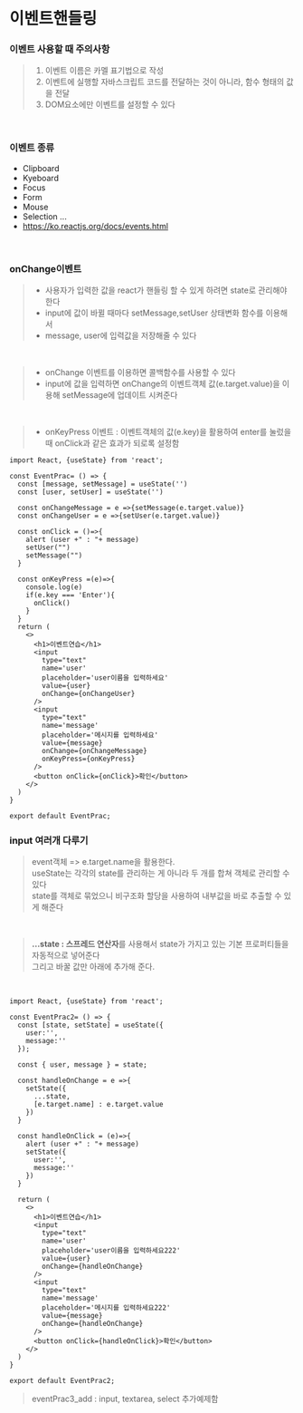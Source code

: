# 이벤트핸들링 <br>
### 이벤트 사용할 때 주의사항<br>
> 1. 이벤트 이름은 카멜 표기법으로 작성<br>
> 2. 이벤트에 실행할 자바스크립트 코드를 전달하는 것이 아니라, 함수 형태의 값을 전달<br>
> 3. DOM요소에만 이벤트를 설정할 수 있다<br>
<br>

### 이벤트 종류<br>
- Clipboard
- Kyeboard
- Focus
- Form
- Mouse
- Selection ...
- https://ko.reactjs.org/docs/events.html <br>
<br>

### onChange이벤트 
> - 사용자가 입력한 값을 react가 핸들링 할 수 있게 하려면 state로 관리해야 한다<br>
> - input에 값이 바뀔 때마다 setMessage,setUser 상태변화 함수를 이용해서<br>
> - message, user에 입력값을 저장해줄 수 있다<br>
<br>

> - onChange 이벤트를 이용하면 콜백함수를 사용할 수 있다<br>
> - input에 값을 입력하면 onChange의 이벤트객체 값(e.target.value)을 이용해 setMessage에 업데이트 시켜준다<br> 
<br>

> - onKeyPress 이벤트 : 이벤트객체의 값(e.key)을 활용하여 enter를 눌렀을 때 onClick과 같은 효과가 되로록 설정함<br>
```
import React, {useState} from 'react';

const EventPrac= () => {
  const [message, setMessage] = useState('')
  const [user, setUser] = useState('')

  const onChangeMessage = e =>{setMessage(e.target.value)}
  const onChangeUser = e =>{setUser(e.target.value)}

  const onClick = ()=>{
    alert (user +" : "+ message)
    setUser("")
    setMessage("")
  }

  const onKeyPress =(e)=>{
    console.log(e)
    if(e.key === 'Enter'){
      onClick()
    }
  }
  return ( 
    <>
      <h1>이벤트연습</h1>
      <input 
        type="text"
        name='user'
        placeholder='user이름을 입력하세요'
        value={user}
        onChange={onChangeUser}
      />
      <input 
        type="text"
        name='message'
        placeholder='메시지를 입력하세요'
        value={message}
        onChange={onChangeMessage}
        onKeyPress={onKeyPress}
      />
      <button onClick={onClick}>확인</button>
    </>
  )
}

export default EventPrac;
```

### input 여러개 다루기<br>
> event객체 => e.target.name을 활용한다.<br>
> useState는 각각의 state를 관리하는 게 아니라 두 개를 합쳐 객체로 관리할 수 있다<br>
> state를 객체로 묶었으니 비구조화 할당을 사용하여 내부값을 바로 추출할 수 있게 해준다<br>
<br>

> **...state : 스프레드 연산자**를 사용해서 state가 가지고 있는 기본 프로퍼티들을 자동적으로 넣어준다<br>
> 그리고 바꿀 값만 아래에 추가해 준다. <br>
<br>

```
import React, {useState} from 'react';

const EventPrac2= () => {
  const [state, setState] = useState({
    user:'',
    message:''
  });

  const { user, message } = state;

  const handleOnChange = e =>{
    setState({
      ...state,
      [e.target.name] : e.target.value
    })
  }

  const handleOnClick = (e)=>{
    alert (user +" : "+ message)
    setState({
      user:'',
      message:''
    })
  }

  return ( 
    <>
      <h1>이벤트연습</h1>
      <input 
        type="text"
        name='user'
        placeholder='user이름을 입력하세요222'
        value={user}
        onChange={handleOnChange}
      />
      <input 
        type="text"
        name='message'
        placeholder='메시지를 입력하세요222'
        value={message}
        onChange={handleOnChange}
      />
      <button onClick={handleOnClick}>확인</button>
    </>
  )
}

export default EventPrac2;
```

> eventPrac3_add : input, textarea, select 추가예제함
